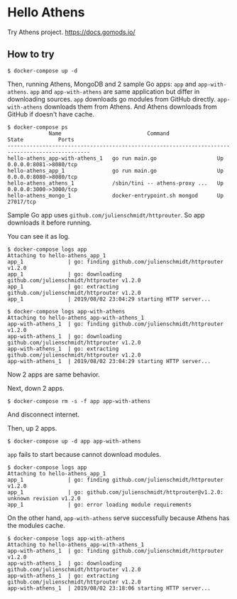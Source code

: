 Hello Athens
===

Try Athens project.
https://docs.gomods.io/

How to try
---

```
$ docker-compose up -d
```

Then, running Athens, MongoDB and 2 sample Go apps: `app` and `app-with-athens`.
`app` and `app-with-athens` are same application but differ in downloading sources.
`app` downloads go modules from GitHub directly. `app-with-athens` downloads them from Athens. And Athens downloads from GitHub if doesn't have cache.

```
$ docker-compose ps
             Name                           Command               State           Ports         
------------------------------------------------------------------------------------------------
hello-athens_app-with-athens_1   go run main.go                   Up      0.0.0.0:8081->8080/tcp
hello-athens_app_1               go run main.go                   Up      0.0.0.0:8080->8080/tcp
hello-athens_athens_1            /sbin/tini -- athens-proxy ...   Up      0.0.0.0:3000->3000/tcp
hello-athens_mongo_1             docker-entrypoint.sh mongod      Up      27017/tcp   
```

Sample Go app uses `github.com/julienschmidt/httprouter`.
So app downloads it before running.

You can see it as log.

```
$ docker-compose logs app
Attaching to hello-athens_app_1
app_1              | go: finding github.com/julienschmidt/httprouter v1.2.0
app_1              | go: downloading github.com/julienschmidt/httprouter v1.2.0
app_1              | go: extracting github.com/julienschmidt/httprouter v1.2.0
app_1              | 2019/08/02 23:04:29 starting HTTP server...

$ docker-compose logs app-with-athens
Attaching to hello-athens_app-with-athens_1
app-with-athens_1  | go: finding github.com/julienschmidt/httprouter v1.2.0
app-with-athens_1  | go: downloading github.com/julienschmidt/httprouter v1.2.0
app-with-athens_1  | go: extracting github.com/julienschmidt/httprouter v1.2.0
app-with-athens_1  | 2019/08/02 23:04:29 starting HTTP server...
```

Now 2 apps are same behavior.

Next, down 2 apps.

```
$ docker-compose rm -s -f app app-with-athens
```

And disconnect internet.

Then, up 2 apps.

```
$ docker-compose up -d app app-with-athens
```

`app` fails to start because cannot download modules. 

```
$ docker-compose logs app
Attaching to hello-athens_app_1
app_1              | go: finding github.com/julienschmidt/httprouter v1.2.0
app_1              | go: github.com/julienschmidt/httprouter@v1.2.0: unknown revision v1.2.0
app_1              | go: error loading module requirements
```

On the other hand, `app-with-athens` serve successfully because Athens has the modules cache.

```
$ docker-compose logs app-with-athens
Attaching to hello-athens_app-with-athens_1
app-with-athens_1  | go: finding github.com/julienschmidt/httprouter v1.2.0
app-with-athens_1  | go: downloading github.com/julienschmidt/httprouter v1.2.0
app-with-athens_1  | go: extracting github.com/julienschmidt/httprouter v1.2.0
app-with-athens_1  | 2019/08/02 23:18:06 starting HTTP server...
```